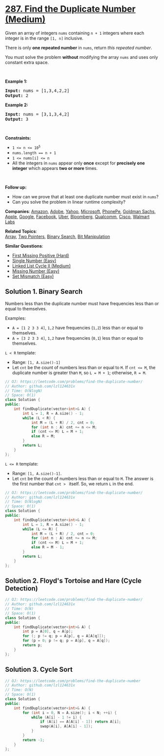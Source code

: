 # [287. Find the Duplicate Number (Medium)](https://leetcode.com/problems/find-the-duplicate-number)

<p>Given an array of integers <code>nums</code> containing&nbsp;<code>n + 1</code> integers where each integer is in the range <code>[1, n]</code> inclusive.</p>

<p>There is only <strong>one repeated number</strong> in <code>nums</code>, return <em>this&nbsp;repeated&nbsp;number</em>.</p>

<p>You must solve the problem <strong>without</strong> modifying the array <code>nums</code>&nbsp;and uses only constant extra space.</p>

<p>&nbsp;</p>
<p><strong class="example">Example 1:</strong></p>

<pre>
<strong>Input:</strong> nums = [1,3,4,2,2]
<strong>Output:</strong> 2
</pre>

<p><strong class="example">Example 2:</strong></p>

<pre>
<strong>Input:</strong> nums = [3,1,3,4,2]
<strong>Output:</strong> 3
</pre>

<p>&nbsp;</p>
<p><strong>Constraints:</strong></p>

<ul>
	<li><code>1 &lt;= n &lt;= 10<sup>5</sup></code></li>
	<li><code>nums.length == n + 1</code></li>
	<li><code>1 &lt;= nums[i] &lt;= n</code></li>
	<li>All the integers in <code>nums</code> appear only <strong>once</strong> except for <strong>precisely one integer</strong> which appears <strong>two or more</strong> times.</li>
</ul>

<p>&nbsp;</p>
<p><b>Follow up:</b></p>

<ul>
	<li>How can we prove that at least one duplicate number must exist in <code>nums</code>?</li>
	<li>Can you solve the problem in linear runtime complexity?</li>
</ul>


**Companies**:
[Amazon](https://leetcode.com/company/amazon), [Adobe](https://leetcode.com/company/adobe), [Yahoo](https://leetcode.com/company/yahoo), [Microsoft](https://leetcode.com/company/microsoft), [PhonePe](https://leetcode.com/company/phonepe), [Goldman Sachs](https://leetcode.com/company/goldman-sachs), [Apple](https://leetcode.com/company/apple), [Google](https://leetcode.com/company/google), [Facebook](https://leetcode.com/company/facebook), [Uber](https://leetcode.com/company/uber), [Bloomberg](https://leetcode.com/company/bloomberg), [Qualcomm](https://leetcode.com/company/qualcomm), [Cisco](https://leetcode.com/company/cisco), [Walmart Labs](https://leetcode.com/company/walmart-labs)

**Related Topics**:  
[Array](https://leetcode.com/tag/array), [Two Pointers](https://leetcode.com/tag/two-pointers), [Binary Search](https://leetcode.com/tag/binary-search), [Bit Manipulation](https://leetcode.com/tag/bit-manipulation)

**Similar Questions**:
* [First Missing Positive (Hard)](https://leetcode.com/problems/first-missing-positive)
* [Single Number (Easy)](https://leetcode.com/problems/single-number)
* [Linked List Cycle II (Medium)](https://leetcode.com/problems/linked-list-cycle-ii)
* [Missing Number (Easy)](https://leetcode.com/problems/missing-number)
* [Set Mismatch (Easy)](https://leetcode.com/problems/set-mismatch)

## Solution 1. Binary Search

Numbers less than the duplicate number must have frequencies less than or equal to themselves.

Examples:

* `A = [1 2 3 3 4]`, `1,2` have frequencies (`1,2`) less than or equal to themselves.
* `A = [3 2 3 3 4]`, `1,2` have frequencies (`0,1`) less than or equal to themselves. 

`L < R` template:

* Range: `[1, A.size()-1]` 
* Let `cnt` be the count of numbers less than or equal to `M`. If `cnt <= M`, the duplicate number is greater than `M`, so `L = M + 1`; otherwise, `R = M`.

```cpp
// OJ: https://leetcode.com/problems/find-the-duplicate-number/
// Author: github.com/lzl124631x
// Time: O(NlogN)
// Space: O(1)
class Solution {
public:
    int findDuplicate(vector<int>& A) {
        int L = 1, R = A.size() - 1;
        while (L < R) {
            int M = (L + R) / 2, cnt = 0;
            for (int n : A) cnt += n <= M;
            if (cnt <= M) L = M + 1;
            else R = M;
        }
        return L;
    }
};
```

`L <= R` template:

* Range: `[1, A.size()-1]`.
* Let `cnt` be the count of numbers less than or equal to `M`. The answer is the first number that `cnt > ` itself. So, we return `L` in the end.

```cpp
// OJ: https://leetcode.com/problems/find-the-duplicate-number/
// Author: github.com/lzl124631x
// Time: O(NlogN)
// Space: O(1)
class Solution {
public:
    int findDuplicate(vector<int>& A) {
        int L = 1, R = A.size() - 1;
        while (L <= R) {
            int M = (L + R) / 2, cnt = 0;
            for (int n : A) cnt += n <= M;
            if (cnt <= M) L = M + 1;
            else R = M - 1;
        }
        return L;
    }
};
```

## Solution 2. Floyd's Tortoise and Hare (Cycle Detection)

```cpp
// OJ: https://leetcode.com/problems/find-the-duplicate-number/
// Author: github.com/lzl124631x
// Time: O(N)
// Space: O(1)
class Solution {
public:
    int findDuplicate(vector<int>& A) {
        int p = A[0], q = A[p];
        for (; p != q; p = A[p], q = A[A[q]]);
        for (p = 0; p != q; p = A[p], q = A[q]);
        return p;
    }
};
```

## Solution 3. Cycle Sort

```cpp
// OJ: https://leetcode.com/problems/find-the-duplicate-number
// Author: github.com/lzl124631x
// Time: O(N)
// Space: O(1)
class Solution {
public:
    int findDuplicate(vector<int>& A) {
        for (int i = 0, N = A.size(); i < N; ++i) {
            while (A[i] - 1 != i) {
                if (A[i] == A[A[i] - 1]) return A[i];
                swap(A[i], A[A[i] - 1]);
            }
        }
        return -1;
    }
};
```